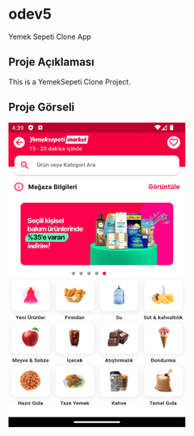# odev5

Yemek Sepeti Clone App

## Proje Açıklaması

This is a YemekSepeti Clone Project.

## Proje Görseli

<img src="odev6.png" width="350" height="600">

